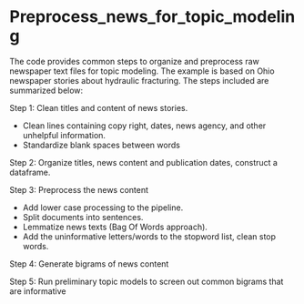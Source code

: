 # Preprocess_news_for_topic_modeling

The code provides common steps to organize and preprocess raw newspaper text files for topic modeling. The example is based on Ohio newspaper stories about 
hydraulic fracturing. The steps included are summarized below:

Step 1: Clean titles and content of news stories. 
- Clean lines containing copy right, dates, news agency, and other unhelpful information. 
- Standardize blank spaces between words

Step 2: Organize titles, news content and publication dates, construct a dataframe.

Step 3: Preprocess the news content
- Add lower case processing to the pipeline.
- Split documents into sentences.
- Lemmatize news texts (Bag Of Words approach).
- Add the uninformative letters/words to the stopword list, clean stop words.

Step 4: Generate bigrams of news content

Step 5: Run preliminary topic models to screen out common bigrams that are informative

